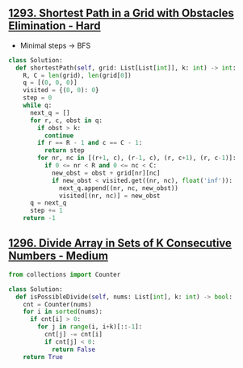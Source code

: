 ## [1293. Shortest Path in a Grid with Obstacles Elimination - Hard](https://leetcode.com/problems/shortest-path-in-a-grid-with-obstacles-elimination/)

- Minimal steps -> BFS

```python
class Solution:
  def shortestPath(self, grid: List[List[int]], k: int) -> int:
    R, C = len(grid), len(grid[0])
    q = [(0, 0, 0)]
    visited = {(0, 0): 0}
    step = 0
    while q:
      next_q = []
      for r, c, obst in q:
        if obst > k:
          continue
        if r == R - 1 and c == C - 1:
          return step
        for nr, nc in [(r+1, c), (r-1, c), (r, c+1), (r, c-1)]:
          if 0 <= nr < R and 0 <= nc < C:
            new_obst = obst + grid[nr][nc]
            if new_obst < visited.get((nr, nc), float('inf')):
              next_q.append((nr, nc, new_obst))
              visited[(nr, nc)] = new_obst
      q = next_q
      step += 1
    return -1
```


## [1296. Divide Array in Sets of K Consecutive Numbers - Medium](https://leetcode.com/problems/divide-array-in-sets-of-k-consecutive-numbers/)

```python
from collections import Counter

class Solution:
  def isPossibleDivide(self, nums: List[int], k: int) -> bool:
    cnt = Counter(nums)
    for i in sorted(nums):
      if cnt[i] > 0:
        for j in range(i, i+k)[::-1]:
          cnt[j] -= cnt[i]
          if cnt[j] < 0:
            return False
    return True
```
